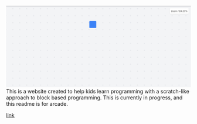 ![cover image](https://github.com/KrishOnGH/pyteract/blob/3e458ed6ccef89d19aea61d0198624bb65f0b377/cover.png)
This is a website created to help kids learn programming with a scratch-like approach to block based programming.
This is currently in progress, and this readme is for arcade.

[link](https://pyteract.vercel.app)
